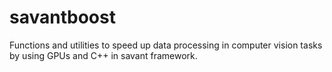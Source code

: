 # savantboost
Functions and utilities to speed up data processing in computer vision tasks by using GPUs and C++ in savant framework.
